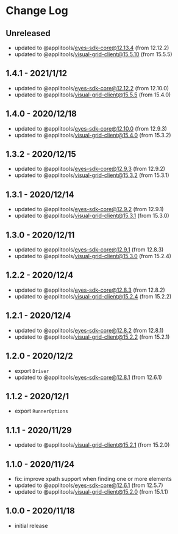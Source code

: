 # Change Log

## Unreleased
- updated to @applitools/eyes-sdk-core@12.13.4 (from 12.12.2)
- updated to @applitools/visual-grid-client@15.5.10 (from 15.5.5)

## 1.4.1 - 2021/1/12

- updated to @applitools/eyes-sdk-core@12.12.2 (from 12.10.0)
- updated to @applitools/visual-grid-client@15.5.5 (from 15.4.0)

## 1.4.0 - 2020/12/18

- updated to @applitools/eyes-sdk-core@12.10.0 (from 12.9.3)
- updated to @applitools/visual-grid-client@15.4.0 (from 15.3.2)

## 1.3.2 - 2020/12/15

- updated to @applitools/eyes-sdk-core@12.9.3 (from 12.9.2)
- updated to @applitools/visual-grid-client@15.3.2 (from 15.3.1)

## 1.3.1 - 2020/12/14

- updated to @applitools/eyes-sdk-core@12.9.2 (from 12.9.1)
- updated to @applitools/visual-grid-client@15.3.1 (from 15.3.0)

## 1.3.0 - 2020/12/11

- updated to @applitools/eyes-sdk-core@12.9.1 (from 12.8.3)
- updated to @applitools/visual-grid-client@15.3.0 (from 15.2.4)

## 1.2.2 - 2020/12/4

- updated to @applitools/eyes-sdk-core@12.8.3 (from 12.8.2)
- updated to @applitools/visual-grid-client@15.2.4 (from 15.2.2)

## 1.2.1 - 2020/12/4

- updated to @applitools/eyes-sdk-core@12.8.2 (from 12.8.1)
- updated to @applitools/visual-grid-client@15.2.2 (from 15.2.1)

## 1.2.0 - 2020/12/2

- export `Driver`
- updated to @applitools/eyes-sdk-core@12.8.1 (from 12.6.1)

## 1.1.2 - 2020/12/1

- export `RunnerOptions`

## 1.1.1 - 2020/11/29

- updated to @applitools/visual-grid-client@15.2.1 (from 15.2.0)

## 1.1.0 - 2020/11/24

- fix: improve xpath support when finding one or more elements
- updated to @applitools/eyes-sdk-core@12.6.1 (from 12.5.7)
- updated to @applitools/visual-grid-client@15.2.0 (from 15.1.1)

## 1.0.0 - 2020/11/18

- initial release
